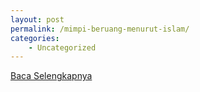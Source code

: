```yaml
---
layout: post
permalink: /mimpi-beruang-menurut-islam/
categories:
    - Uncategorized
---
```


[Baca Selengkapnya](/07)